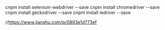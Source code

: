 cnpm install selenium-webdriver --save
cnpm install chromedriver --save
cnpm install geckodriver --save
cnpm install iedriver --save

//https://www.jianshu.com/p/0893e1d773ef